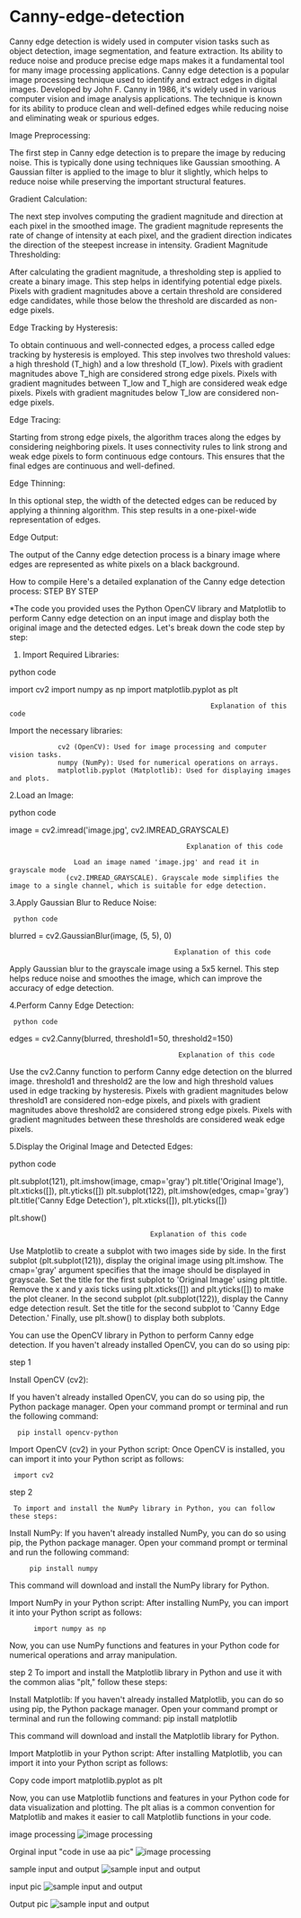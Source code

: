 # Canny-edge-detection
Canny edge detection is widely used in computer vision tasks such as object detection, image segmentation, and feature extraction. Its ability to reduce noise and produce precise edge maps makes it a fundamental tool for many image processing applications. 
Canny edge detection is a popular image processing technique used to identify and extract edges in digital images. Developed by John F. Canny in 1986, it's widely used in various computer vision and image analysis applications. The technique is known for its ability to produce clean and well-defined edges while reducing noise and eliminating weak or spurious edges. 

Image Preprocessing:

The first step in Canny edge detection is to prepare the image by reducing noise. This is typically done using techniques like Gaussian smoothing. A Gaussian filter is applied to the image to blur it slightly, which helps to reduce noise while preserving the important structural features.

Gradient Calculation:

The next step involves computing the gradient magnitude and direction at each pixel in the smoothed image. The gradient magnitude represents the rate of change of intensity at each pixel, and the gradient direction indicates the direction of the steepest increase in intensity.
Gradient Magnitude Thresholding:

After calculating the gradient magnitude, a thresholding step is applied to create a binary image. This step helps in identifying potential edge pixels. Pixels with gradient magnitudes above a certain threshold are considered edge candidates, while those below the threshold are discarded as non-edge pixels.

Edge Tracking by Hysteresis:

To obtain continuous and well-connected edges, a process called edge tracking by hysteresis is employed. This step involves two threshold values: a high threshold (T_high) and a low threshold (T_low).
Pixels with gradient magnitudes above T_high are considered strong edge pixels.
Pixels with gradient magnitudes between T_low and T_high are considered weak edge pixels.
Pixels with gradient magnitudes below T_low are considered non-edge pixels.

Edge Tracing:

Starting from strong edge pixels, the algorithm traces along the edges by considering neighboring pixels. It uses connectivity rules to link strong and weak edge pixels to form continuous edge contours. This ensures that the final edges are continuous and well-defined.

Edge Thinning:

In this optional step, the width of the detected edges can be reduced by applying a thinning algorithm. This step results in a one-pixel-wide representation of edges.

Edge Output:

The output of the Canny edge detection process is a binary image where edges are represented as white pixels on a black background. 

How to compile Here's a detailed explanation of the Canny edge detection process: STEP BY STEP 

*The code you provided uses the Python OpenCV library and Matplotlib to perform Canny edge detection on an input image and display both the original image and the detected edges. Let's break down the code step by step:

1. Import Required Libraries:

python code 

import cv2
import numpy as np
import matplotlib.pyplot as plt                

                                                      Explanation of this code
 
 Import the necessary libraries:

                cv2 (OpenCV): Used for image processing and computer vision tasks.
                numpy (NumPy): Used for numerical operations on arrays.
                matplotlib.pyplot (Matplotlib): Used for displaying images and plots.


2.Load an Image:

  python code 

 image = cv2.imread('image.jpg', cv2.IMREAD_GRAYSCALE)
       
                                                Explanation of this code

                    Load an image named 'image.jpg' and read it in grayscale mode
                  (cv2.IMREAD_GRAYSCALE). Grayscale mode simplifies the image to a single channel, which is suitable for edge detection.


3.Apply Gaussian Blur to Reduce Noise:

     python code 

 blurred = cv2.GaussianBlur(image, (5, 5), 0)

                                             Explanation of this code

Apply Gaussian blur to the grayscale image using a 5x5 kernel. This step helps reduce noise and smoothes the image, which can improve the accuracy of edge detection.


4.Perform Canny Edge Detection:

     python code
  
   edges = cv2.Canny(blurred, threshold1=50, threshold2=150)

                                              Explanation of this code

  Use the cv2.Canny function to perform Canny edge detection on the blurred image.
threshold1 and threshold2 are the low and high threshold values used in edge tracking by hysteresis. 
Pixels with gradient magnitudes below threshold1 are considered non-edge pixels, and pixels with gradient magnitudes above threshold2 are considered strong edge pixels.
 Pixels with gradient magnitudes between these thresholds are considered weak edge pixels.


5.Display the Original Image and Detected Edges:

   python code

  plt.subplot(121), plt.imshow(image, cmap='gray')
plt.title('Original Image'), plt.xticks([]), plt.yticks([])
plt.subplot(122), plt.imshow(edges, cmap='gray')
plt.title('Canny Edge Detection'), plt.xticks([]), plt.yticks([])

plt.show()

                                       Explanation of this code

Use Matplotlib to create a subplot with two images side by side.
In the first subplot (plt.subplot(121)), display the original image using plt.imshow. The cmap='gray' argument specifies that the image should be displayed in grayscale.
Set the title for the first subplot to 'Original Image' using plt.title.
Remove the x and y axis ticks using plt.xticks([]) and plt.yticks([]) to make the plot cleaner.
In the second subplot (plt.subplot(122)), display the Canny edge detection result.
Set the title for the second subplot to 'Canny Edge Detection.'
Finally, use plt.show() to display both subplots.

You can use the OpenCV library in Python to perform Canny edge detection. If you haven't already installed OpenCV, you can do so using pip:

step 1 

   Install OpenCV (cv2):

If you haven't already installed OpenCV, you can do so using pip, the Python package manager. Open your command prompt or terminal and run the following command:

      pip install opencv-python

Import OpenCV (cv2) in your Python script:
Once OpenCV is installed, you can import it into your Python script as follows:
   
     import cv2
step 2

     To import and install the NumPy library in Python, you can follow these steps:

Install NumPy:
If you haven't already installed NumPy, you can do so using pip, the Python package manager. Open your command prompt or terminal and run the following command:
 
         pip install numpy

This command will download and install the NumPy library for Python.

Import NumPy in your Python script:
After installing NumPy, you can import it into your Python script as follows:

          import numpy as np

Now, you can use NumPy functions and features in your Python code for numerical operations and array manipulation.

step 2
To import and install the Matplotlib library in Python and use it with the common alias "plt," follow these steps:

Install Matplotlib:
If you haven't already installed Matplotlib, you can do so using pip, the Python package manager. Open your command prompt or terminal and run the following command:
                pip install matplotlib
                
This command will download and install the Matplotlib library for Python.

Import Matplotlib in your Python script:
After installing Matplotlib, you can import it into your Python script as follows:


Copy code
                 import matplotlib.pyplot as plt
                 
Now, you can use Matplotlib functions and features in your Python code for data visualization and plotting. The plt alias is a common convention for Matplotlib and makes it easier to call Matplotlib functions in your code.


 image processing
![image processing](image/process.png)

Orginal input "code in use aa pic"
![image processing](image/ss.jpg)

sample input and output
![sample input and output](image/in&output.png)

input pic 
![sample input and output](image/inputimage.jpg)

Output pic
![sample input and output](image/output.png)










 



